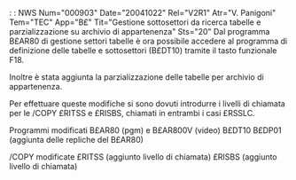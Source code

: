  :  : NWS Num="000903" Date="20041022" Rel="V2R1" Atr="V. Panigoni" Tem="TEC" App="B£" Tit="Gestione sottosettori da ricerca tabelle          e parzializzazione su archivio di appartenenza" Sts="20"
Dal programma B£AR80 di gestione settori tabelle è ora possibile accedere al programma di definizione delle tabelle e sottosettori (B£DT10) tramite il tasto funzionale F18.

Inoltre è stata aggiunta la parzializzazione delle tabelle per archivio di appartenenza.

Per effettuare queste modifiche si sono dovuti introdurre i livelli di chiamata per le /COPY £RITSS e £RISBS, chiamati in entrambi i casi £RSSLC.

Programmi modificati
B£AR80 (pgm) e B£AR800V (video)
B£DT10
B£DP01 (aggiunta delle repliche del B£AR80)

/COPY modificate
£RITSS (aggiunto livello di chiamata)
£RISBS (aggiunto livello di chiamata)
